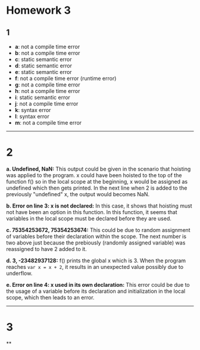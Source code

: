 # Homework 3

## 1
- **a**: not a compile time error
- **b**: not a compile time error
- **c**: static semantic error
- **d**: static semantic error
- **e**: static semantic error
- **f**: not a compile time error (runtime error)
- **g**: not a compile time error
- **h**: not a compile time error
- **i**: static semantic error
- **j**: not a compile time error
- **k**: syntax error
- **l**: syntax error
- **m**: not a compile time error

---

# 2

 **a. Undefined, NaN:** This output could be given in the scenario that hoisting was applied to the program. x could have been hoisted to the top of the function f() so in the local scope at the beginning, x would be assigned as undefined which then gets printed. In the next line when 2 is added to the previously "undefined" x, the output would becomes NaN. 


**b. Error on line 3: x is not declared:** In this case, it shows that hoisting must not have been an option in this function. In this function, it seems that variables in the local scope must be declared before they are used.
    

**c. 75354253672, 75354253674:** This could be due to random assignment of variables before their declaration within the scope. The next number is two above just because the prebiously (randomly assigned variable) was reassigned to have 2 added to it.

**d. 3, -23482937128:** f() prints the global x which is 3. When the program reaches `var x = x + 2`, it results in an unexpected value  possibly due to underflow.

**e. Error on line 4: x used in its own declaration:** This error could be due to the usage of a variable before its declaration and initialization in the local scope, which then leads to an error.
 
---

# 3

**